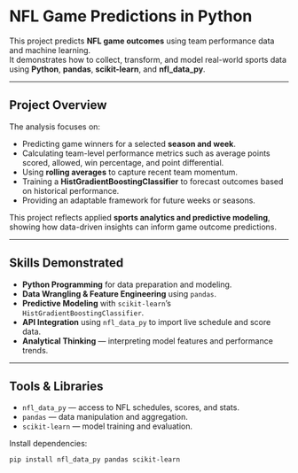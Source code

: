 #  NFL Game Predictions in Python

This project predicts **NFL game outcomes** using team performance data and machine learning.  
It demonstrates how to collect, transform, and model real-world sports data using **Python**, **pandas**, **scikit-learn**, and **nfl_data_py**.

---

## Project Overview

The analysis focuses on:
- Predicting game winners for a selected **season and week**.  
- Calculating team-level performance metrics such as average points scored, allowed, win percentage, and point differential.  
- Using **rolling averages** to capture recent team momentum.  
- Training a **HistGradientBoostingClassifier** to forecast outcomes based on historical performance.  
- Providing an adaptable framework for future weeks or seasons.

This project reflects applied **sports analytics and predictive modeling**, showing how data-driven insights can inform game outcome predictions.

---

## Skills Demonstrated

- **Python Programming** for data preparation and modeling.  
- **Data Wrangling & Feature Engineering** using `pandas`.  
- **Predictive Modeling** with `scikit-learn`’s `HistGradientBoostingClassifier`.  
- **API Integration** using `nfl_data_py` to import live schedule and score data.  
- **Analytical Thinking** — interpreting model features and performance trends.

---

## Tools & Libraries

- `nfl_data_py` — access to NFL schedules, scores, and stats.  
- `pandas` — data manipulation and aggregation.  
- `scikit-learn` — model training and evaluation.  

Install dependencies:
```bash
pip install nfl_data_py pandas scikit-learn
